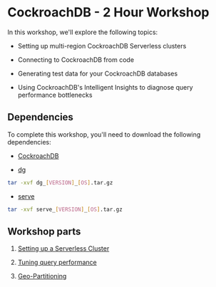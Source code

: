 # CockroachDB - 2 Hour Workshop

In this workshop, we'll explore the following topics:

* Setting up multi-region CockroachDB Serverless clusters

* Connecting to CockroachDB from code

* Generating test data for your CockroachDB databases

* Using CockroachDB's Intelligent Insights to diagnose query performance bottlenecks

## Dependencies

To complete this workshop, you'll need to download the following dependencies:

* [CockroachDB](https://www.cockroachlabs.com/docs/stable/install-cockroachdb)

* [dg](https://github.com/codingconcepts/dg/releases/latest)

``` sh
tar -xvf dg_[VERSION]_[OS].tar.gz
```

* [serve](https://github.com/codingconcepts/serve/releases/latest)

``` sh
tar -xvf serve_[VERSION]_[OS].tar.gz
```

## Workshop parts

1. [Setting up a Serverless Cluster](/scenarios/serverless_setup/README.md)

2. [Tuning query performance](/scenarios/query_performance/README.md)

3. [Geo-Partitioning](/scenarios/geo-partitioning/README.md)
